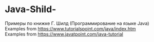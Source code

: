 # Java-Shild-
Примеры по книжке Г. Шилд  (Программирование на языке Java)<br>
Examples from https://www.tutorialspoint.com/java/index.htm<br> 
Examples from https://www.javatpoint.com/java-tutorial<br>

